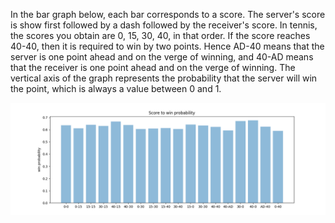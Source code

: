 In the bar graph below, each bar corresponds to a score.  The server's score is show first followed by a dash followed by the receiver's score.  In tennis, the scores you obtain are 0, 15, 30, 40, in that order.  If the score reaches 40-40, then it is required to win by two points.  Hence AD-40 means that the server is one point ahead and on the verge of winning, and 40-AD means that the receiver is one point ahead and on the verge of winning.  The vertical axis of the graph represents the probability that the server will win the point, which is always a value between 0 and 1.

![](images/score-to-win.png)
